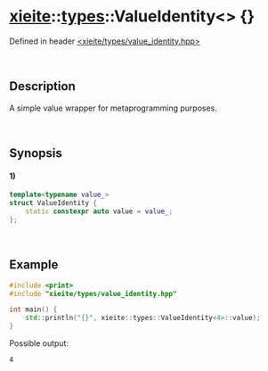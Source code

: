 # [xieite](../../xieite.md)\:\:[types](../../types.md)\:\:ValueIdentity\<\> \{\}
Defined in header [<xieite/types/value_identity.hpp>](../../../include/xieite/types/value_identity.hpp)

&nbsp;

## Description
A simple value wrapper for metaprogramming purposes.

&nbsp;

## Synopsis
#### 1)
```cpp
template<typename value_>
struct ValueIdentity {
    static constexpr auto value = value_;
};
```

&nbsp;

## Example
```cpp
#include <print>
#include "xieite/types/value_identity.hpp"

int main() {
    std::println("{}", xieite::types::ValueIdentity<4>::value);
}
```
Possible output:
```
4
```
